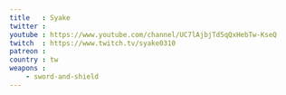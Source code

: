 ```yaml
---
title   : Syake
twitter : 
youtube : https://www.youtube.com/channel/UC7lAjbjTd5qQxHebTw-KseQ
twitch  : https://www.twitch.tv/syake0310
patreon : 
country : tw
weapons :
    - sword-and-shield
---
```


